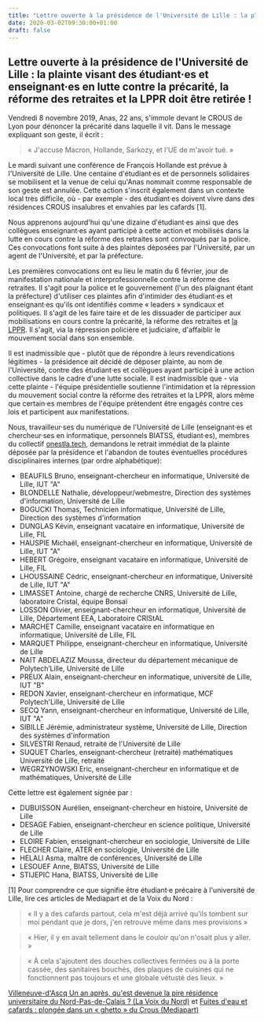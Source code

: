 ```yaml
---
title: "Lettre ouverte à la présidence de l'Université de Lille : la plainte visant des étudiant·es et enseignant·es en lutte contre la précarité, la réforme des retraites et la LPPR doit être retirée !"
date: 2020-03-02T09:30:00+01:00
draft: false
---
```


## Lettre ouverte à la présidence de l'Université de Lille : la plainte visant des étudiant·es et enseignant·es en lutte contre la précarité, la réforme des retraites et la LPPR doit être retirée !

Vendredi 8 novembre 2019, Anas, 22 ans, s'immole devant le CROUS de Lyon pour dénoncer la précarité dans laquelle il vit. Dans le message expliquant son geste, il écrit :

> « J'accuse Macron, Hollande, Sarkozy, et l'UE de m'avoir tué. »

Le mardi suivant une conférence de François Hollande est prévue à l'Université de Lille. Une centaine d'étudiant·es et de personnels solidaires se mobilisent et la venue de celui qu'Anas nommait comme responsable de son geste est annulée. Cette action s'inscrit également dans un contexte local très difficile, où - par exemple - des étudiant·es doivent vivre dans des résidences CROUS insalubres et envahies par les cafards [1].

Nous apprenons aujourd'hui qu'une dizaine d'étudiant·es ainsi que des collègues enseignant·es ayant participé à cette action et mobilisés dans la lutte en cours contre la réforme des retraites sont convoqués par la police.
Ces convocations font suite à des plaintes déposées par l'Université, par un agent de l'Université, et par la préfecture.

Les premières convocations ont eu lieu le matin du 6 février, jour de manifestation nationale et interprofessionnelle contre la réforme des retraites.
Il s'agit pour la police et le gouvernement (l'un des plaignant étant la préfecture) d'utiliser ces plaintes afin d'intimider des étudiant·es et enseignant·es qu'ils ont identifiés comme « leaders » syndicaux et politiques. Il s'agit de les faire taire et de les dissuader de participer aux mobilisations en cours contre la précarité, la réforme des retraites et [la LPPR](https://www.mediapart.fr/journal/france/230120/mobilisation-dans-les-labos-les-raisons-de-la-colere). Il s'agit, via la répression policière et judiciaire, d'affaiblir le mouvement social dans son ensemble.

Il est inadmissible que - plutôt que de répondre à leurs revendications légitimes - la présidence ait décidé de déposer plainte, au nom de l'Université, contre des étudiant·es et collègues ayant participé à une action collective dans le cadre d'une lutte sociale. Il est inadmissible que - via cette plainte - l'équipe présidentielle soutienne l'intimidation et la répression du mouvement social contre la réforme des retraites et la LPPR, alors même que certain·es membres de l'équipe prétendent être engagés contre ces lois et participent aux manifestations.

Nous, travailleur·ses du numérique de l'Université de Lille (enseignant·es et chercheur·ses en informatique, personnels BIATSS, étudiant·es), membres du collectif [onestla.tech](https://onestla.tech), demandons le retrait immédiat de la plainte déposée par la présidence et l'abandon de toutes éventuelles procédures disciplinaires internes (par ordre alphabétique):

- BEAUFILS Bruno, enseignant-chercheur en informatique, Université de Lille, IUT "A"
- BLONDELLE Nathalie, développeur/webmestre, Direction des systèmes d'information, Université de Lille
- BOGUCKI Thomas, Technicien informatique, Université de Lille, Direction des systèmes d'information
- DUNGLAS Kévin, enseignant vacataire en informatique, Université de Lille, FIL
- HAUSPIE Michaël, enseignant-chercheur en informatique, Université de Lille, IUT "A"
- HEBERT Grégoire, enseignant vacataire en informatique, Université de Lille, FIL
- LHOUSSAINE Cédric, enseignant-chercheur en informatique, Université de Lille, IUT "A"
- LIMASSET Antoine, chargé de recherche CNRS, Université de Lille, laboratoire Cristal, équipe Bonsaï
- LOSSON Olivier, enseignant-chercheur en informatique, Université de Lille, Département EEA, Laboratoire CRIStAL
- MARCHET Camille, enseignant vacataire en informatique en informatique, Université de Lille, FIL
- MARQUET Philippe, enseignant-chercheur en informatique, Université de Lille
- NAIT ABDELAZIZ Moussa, directeur du département mécanique de Polytech’Lille, Université de Lille
- PREUX Alain, enseignant-chercheur en informatique, université de Lille, IUT "B"
- REDON Xavier, enseignant-chercheur en informatique, MCF Polytech'Lille, Université de Lille
- SECQ Yann, enseignant-chercheur en informatique, Université de Lille, IUT "A"
- SIBILLE Jérémie, administrateur système, Université de Lille, Direction des systèmes d'information
- SILVESTRI Renaud, retraité de l'Université de Lille
- SUQUET Charles, enseignant-chercheur (retraité) mathématiques Université de Lille, retraité
- WEGRZYNOWSKI Eric, enseignant-chercheur en informatique et de mathématiques, Université de Lille

Cette lettre est également signée par :

- DUBUISSON Aurélien, enseignant-chercheur en histoire, Université de Lille
- DESAGE Fabien, enseignant-chercheur en science politique, Université de Lille
- ELOIRE Fabien, enseignant-chercheur en sociologie, Université de Lille
- FLECHER Claire, ATER en sociologie, Université de Lille
- HELALI Asma, maître de conférences, Université de Lille
- LESOUEF Anne, BIATSS, Université de Lille
- STIJEPIC Hana, BIATSS, Université de Lille

[1] Pour comprendre ce que signifie être étudiant·e précaire à l'université de Lille, lire ces articles de Mediapart et de la Voix du Nord :

> « Il y a des cafards partout, cela m'est déjà arrivé qu'ils tombent sur moi pendant que je dors, j'en retrouve même dans mes provisions »

> « Hier, il y en avait tellement dans le couloir qu'on n'osait plus y aller. »

> « À cela s'ajoutent des douches collectives fermées ou à la porte cassée, des sanitaires bouchés, des plaques de cuisines qui ne fonctionnent pas toujours et une globale vétusté des lieux. »

[Villeneuve-d'Ascq Un an après, qu'est devenue la pire résidence universitaire du Nord-Pas-de-Calais ? (La Voix du Nord)](https://www.lavoixdunord.fr/530523/article/2019-01-31/un-apres-qu-est-devenue-la-pire-residence-universitaire-du-nord-pas-de-calais) et [Fuites d'eau et cafards : plongée dans un « ghetto » du Crous (Mediapart)](https://www.mediapart.fr/journal/france/030220/fuites-d-eau-et-cafards-plongee-dans-un-ghetto-du-crous)
